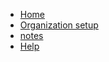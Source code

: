 
* [Home](README.md)
* [Organization setup](features/organization-setup.md)
* [notes](notes/datamodel.md)
* [Help](item_as_sparepart.md)

